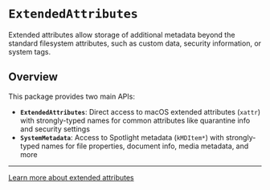 # ``ExtendedAttributes``

Extended attributes allow storage of additional metadata beyond the standard filesystem attributes, such as custom data, security information, or system tags.

## Overview

This package provides two main APIs:

- **``ExtendedAttributes``**: Direct access to macOS extended attributes (`xattr`) with strongly-typed names for common attributes like quarantine info and security settings
- **``SystemMetadata``**: Access to Spotlight metadata (`kMDItem*`) with strongly-typed names for file properties, document info, media metadata, and more

---

[Learn more about extended attributes](https://en.wikipedia.org/wiki/Extended_file_attributes)
